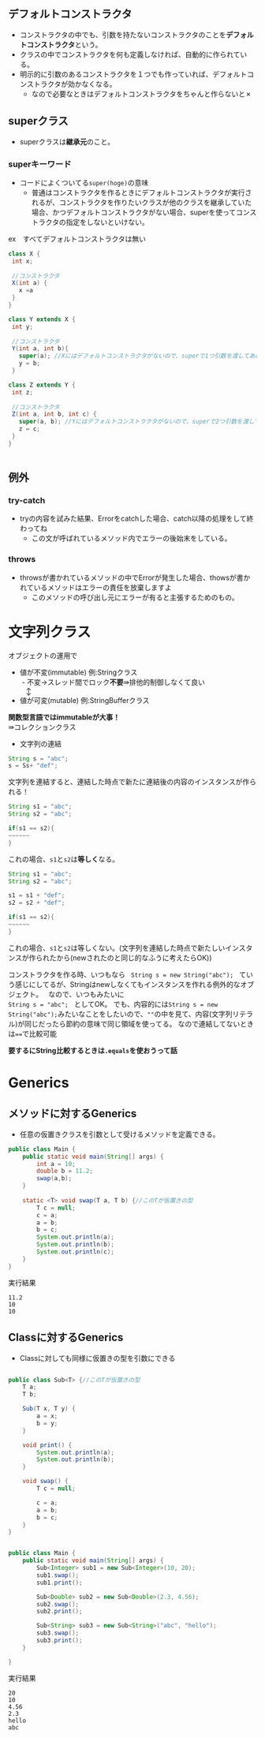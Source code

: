 ## デフォルトコンストラクタ
- コンストラクタの中でも、引数を持たないコンストラクタのことを**デフォルトコンストラクタ**という。
- クラスの中でコンストラクタを何も定義しなければ、自動的に作られている。
- 明示的に引数のあるコンストラクタを１つでも作っていれば、デフォルトコンストラクタが効かなくなる。  
  - なので必要なときはデフォルトコンストラクタをちゃんと作らないと✗

## superクラス
- superクラスは**継承元**のこと。

### superキーワード
- コードによくついてる`super(hoge)`の意味  
  - 普通はコンストラクタを作るときにデフォルトコンストラクタが実行されるが、コンストラクタを作りたいクラスが他のクラスを継承していた場合、かつデフォルトコンストラクタがない場合、superを使ってコンストラクタの指定をしないといけない。
 
 
 ex　すべてデフォルトコンストラクタは無い  
 ```Java
 class X {
  int x;
  
  //コンストラクタ
  X(int a) {
    x =a
  }
}

class Y extends X {
  int y;
  
  //コンストラクタ
  Y(int a, int b){
    super(a); //Xにはデフォルトコンストラクタがないので、superで1つ引数を渡してあげないといけない
    y = b;
  }

class Z extends Y {
  int z;
  
  //コンストラクタ
  Z(int a, int b, int c) {
    super(a, b); //Yにはデフォルトコンストラクタがないので、superで2つ引数を渡してあげないといけない
    z = c;
  }
}
  
 ```

## 例外
### try-catch
- tryの内容を試みた結果、Errorをcatchした場合、catch以降の処理をして終わってね  
  - この文が呼ばれているメソッド内でエラーの後始末をしている。
   
### throws
- throwsが書かれているメソッドの中でErrorが発生した場合、thowsが書かれているメソッドはエラーの責任を放棄しますよ  
  - このメソッドの呼び出し元にエラーが有ると主張するためのもの。
  
  
# 文字列クラス
オブジェクトの運用で

- 値が不変(immutable) 例:Stringクラス  
  - 不変→スレッド間でロック**不要**⇛排他的制御しなくて良い  
    ↕  
- 値が可変(mutable) 例:StringBufferクラス

**関数型言語ではimmutableが大事！**  
  ⇛コレクションクラス
  
- 文字列の連結  
```Java
String s = "abc";
s = Ss+ "def";
```
文字列を連結すると、連結した時点で新たに連結後の内容のインスタンスが作られる！

```Java
String s1 = "abc";
String s2 = "abc";

if(s1 == s2){
~~~~~~
}
```
これの場合、`s1`と`s2`は**等しく**なる。  

```Java
String s1 = "abc";
String s2 = "abc";

s1 = s1 + "def";
s2 = s2 + "def";

if(s1 == s2){
~~~~~~
}
```

これの場合、`s1`と`s2`は等しくない。(文字列を連結した時点で新たしいインスタンスが作られたから(newされたのと同じ的なふうに考えたらOK))  

コンストラクタを作る時、いつもなら  
`String s = new String("abc");`  
ていう感じにしてるが、Stringはnewしなくてもインスタンスを作れる例外的なオブジェクト。  
なので、いつもみたいに  
`String s = "abc";`  
としてOK。
でも、内容的には`String s = new String("abc");`みたいなことをしたいので、`""`の中を見て、内容(文字列リテラル)が同じだったら節約の意味で同じ領域を使ってる。
なので連結してないときは`==`で比較可能

**要するにString比較するときは`.equals`を使おうって話**


# Generics  
## メソッドに対するGenerics
- 任意の仮置きクラスを引数として受けるメソッドを定義できる。

```Java
public class Main {
	public static void main(String[] args) {
		int a = 10;
		double b = 11.2;
		swap(a,b);
	}
	
	static <T> void swap(T a, T b) {//このTが仮置きの型
		T c = null;
		c = a;
		a = b;
		b = c;
		System.out.println(a);
		System.out.println(b);
		System.out.println(c);
	}
}
```

実行結果
```
11.2
10
10
```
## Classに対するGenerics
- Classに対しても同様に仮置きの型を引数にできる
```Java

public class Sub<T> {//このTが仮置きの型
	T a;
	T b;

	Sub(T x, T y) {
		a = x;
		b = y;
	}

	void print() {
		System.out.println(a);
		System.out.println(b);
	}

	void swap() {
		T c = null;

		c = a;
		a = b;
		b = c;
	}
}

```

```Java

public class Main {
	public static void main(String[] args) {
		Sub<Integer> sub1 = new Sub<Integer>(10, 20);
		sub1.swap();
		sub1.print();

		Sub<Double> sub2 = new Sub<Double>(2.3, 4.56);
		sub2.swap();
		sub2.print();

		Sub<String> sub3 = new Sub<String>("abc", "hello");
		sub3.swap();
		sub3.print();
	}

}

```

実行結果
```
20
10
4.56
2.3
hello
abc
```
